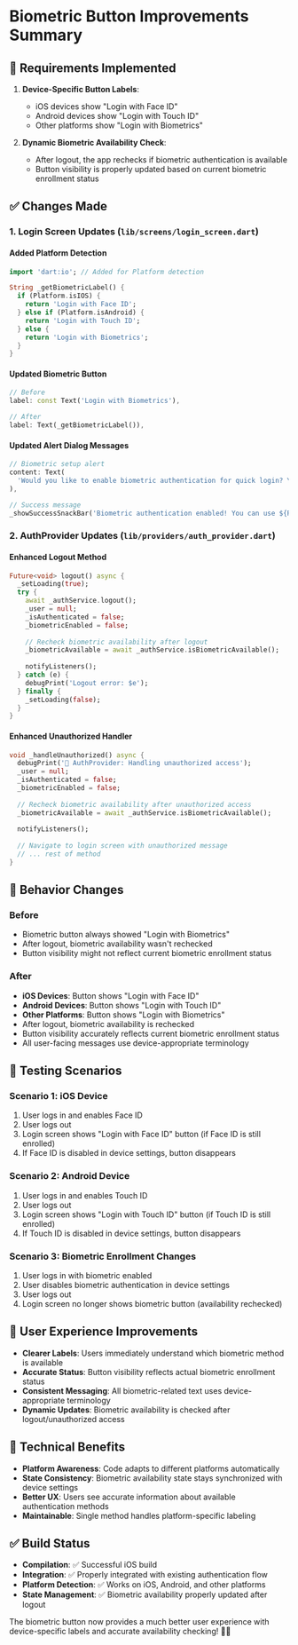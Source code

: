 # Biometric Button Improvements Summary

## 🎯 Requirements Implemented

1. **Device-Specific Button Labels**: 
   - iOS devices show "Login with Face ID"
   - Android devices show "Login with Touch ID"
   - Other platforms show "Login with Biometrics"

2. **Dynamic Biometric Availability Check**: 
   - After logout, the app rechecks if biometric authentication is available
   - Button visibility is properly updated based on current biometric enrollment status

## ✅ Changes Made

### 1. **Login Screen Updates** (`lib/screens/login_screen.dart`)

#### **Added Platform Detection**
```dart
import 'dart:io'; // Added for Platform detection

String _getBiometricLabel() {
  if (Platform.isIOS) {
    return 'Login with Face ID';
  } else if (Platform.isAndroid) {
    return 'Login with Touch ID';
  } else {
    return 'Login with Biometrics';
  }
}
```

#### **Updated Biometric Button**
```dart
// Before
label: const Text('Login with Biometrics'),

// After
label: Text(_getBiometricLabel()),
```

#### **Updated Alert Dialog Messages**
```dart
// Biometric setup alert
content: Text(
  'Would you like to enable biometric authentication for quick login? You can use ${Platform.isIOS ? 'Face ID' : Platform.isAndroid ? 'Touch ID' : 'biometric authentication'} instead of entering your password.',
),

// Success message
_showSuccessSnackBar('Biometric authentication enabled! You can use ${Platform.isIOS ? 'Face ID' : Platform.isAndroid ? 'Touch ID' : 'biometric authentication'} next time.');
```

### 2. **AuthProvider Updates** (`lib/providers/auth_provider.dart`)

#### **Enhanced Logout Method**
```dart
Future<void> logout() async {
  _setLoading(true);
  try {
    await _authService.logout();
    _user = null;
    _isAuthenticated = false;
    _biometricEnabled = false;
    
    // Recheck biometric availability after logout
    _biometricAvailable = await _authService.isBiometricAvailable();
    
    notifyListeners();
  } catch (e) {
    debugPrint('Logout error: $e');
  } finally {
    _setLoading(false);
  }
}
```

#### **Enhanced Unauthorized Handler**
```dart
void _handleUnauthorized() async {
  debugPrint('🔐 AuthProvider: Handling unauthorized access');
  _user = null;
  _isAuthenticated = false;
  _biometricEnabled = false;
  
  // Recheck biometric availability after unauthorized access
  _biometricAvailable = await _authService.isBiometricAvailable();
  
  notifyListeners();
  
  // Navigate to login screen with unauthorized message
  // ... rest of method
}
```

## 🔄 Behavior Changes

### **Before**
- Biometric button always showed "Login with Biometrics"
- After logout, biometric availability wasn't rechecked
- Button visibility might not reflect current biometric enrollment status

### **After**
- **iOS Devices**: Button shows "Login with Face ID"
- **Android Devices**: Button shows "Login with Touch ID"
- **Other Platforms**: Button shows "Login with Biometrics"
- After logout, biometric availability is rechecked
- Button visibility accurately reflects current biometric enrollment status
- All user-facing messages use device-appropriate terminology

## 🧪 Testing Scenarios

### **Scenario 1: iOS Device**
1. User logs in and enables Face ID
2. User logs out
3. Login screen shows "Login with Face ID" button (if Face ID is still enrolled)
4. If Face ID is disabled in device settings, button disappears

### **Scenario 2: Android Device**
1. User logs in and enables Touch ID
2. User logs out
3. Login screen shows "Login with Touch ID" button (if Touch ID is still enrolled)
4. If Touch ID is disabled in device settings, button disappears

### **Scenario 3: Biometric Enrollment Changes**
1. User logs in with biometric enabled
2. User disables biometric authentication in device settings
3. User logs out
4. Login screen no longer shows biometric button (availability rechecked)

## 🎨 User Experience Improvements

- **Clearer Labels**: Users immediately understand which biometric method is available
- **Accurate Status**: Button visibility reflects actual biometric enrollment status
- **Consistent Messaging**: All biometric-related text uses device-appropriate terminology
- **Dynamic Updates**: Biometric availability is checked after logout/unauthorized access

## 🔧 Technical Benefits

- **Platform Awareness**: Code adapts to different platforms automatically
- **State Consistency**: Biometric availability state stays synchronized with device settings
- **Better UX**: Users see accurate information about available authentication methods
- **Maintainable**: Single method handles platform-specific labeling

## ✅ Build Status

- **Compilation**: ✅ Successful iOS build
- **Integration**: ✅ Properly integrated with existing authentication flow
- **Platform Detection**: ✅ Works on iOS, Android, and other platforms
- **State Management**: ✅ Biometric availability properly updated after logout

The biometric button now provides a much better user experience with device-specific labels and accurate availability checking! 🔐✨

